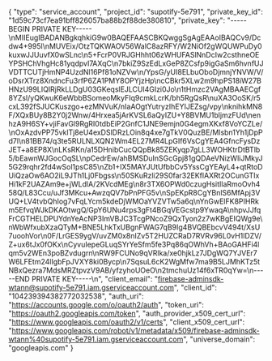 {
  "type": "service_account",
  "project_id": "supotify-5e791",
  "private_key_id": "1d59c73cf7ea91bff826057ba88b2f88de380810",
  "private_key": "-----BEGIN PRIVATE KEY-----\nMIIEugIBADANBgkqhkiG9w0BAQEFAASCBKQwggSgAgEAAoIBAQCv9/Dcdw4+995l\nMUVEix/OtzTQKWAOV56WalC8azRFY/W2NiOf2gWQUWPuDy0kuxwJJUuvfX0wSLnc\n5+FcrP0VRJGHhht06zWHUFASlNnDcIw2csthneOEYPSHChVhgHc81yqdpvI7AXqC\n7bkiZ9SzEdLxGeP8ZCsfp9igGaSm6hvnfUJVDTTCUTjHmNP4UzdNl16Pf81oNZVw\n/YpsG/yUI8ELbuOboDjmnjYNVW/V/oDsrXTrz8XndncFu3rfP6ZA1PMY8OPYjzHp\ncCBkr5XLw2m9hpPS18iW27BHNzU99LIQIRjRkLLDgU03GKeqslEJLCUl4GIzi0Jo\n1tHmzc2VAgMBAAECgf8YZsl/yQKwuK6eWbbBSomeoMkyFIq9cmkLcrK/bh5RgQsR\nuXA3OoSK/r5cxL392fSJUCKuszgo+ezMNVuK/nIaAOgtYutryzIhEYIJEZsg/vpy\nknihkMN8F/XQxBUy8B2Y0j2Wnw/4Hrxea5jArKVSL6aQyIZU+Y8BVMU1bljmzFUd\nenhzA9H6SY+vjiFavGl9RgRI0tdbEiP2GnfC1JNE9emjn0G4egmXKxf8VoYCZLe/\nOxAzdvPP75vklTj8eU4exDSlDRzLOin8q4xe7gTkV0QuzBE/Mlsbn1Yh1jDpPd7l\n81BB74/q3te5RULNLXQN2Wm4EL27MR4LpGIf6VsCgYEA4GfncFysDzJET+a8EP8X\nLKsRKn/a15DHnibCucQQpBk85ZEKyqp7gLL3WOHKtrDtBTlb5/bEawnWJGocOqSL\npCedrEw/ahBMSDuInSGcGpj81gQDAeVNizWliJMkyJ5G29rqhr2fd4wSol1psC85\nZb1+IX5MAYJUtUfbbCv5YssCgYEAyL4+qtRtoDUiQzaOw6AO2iL9JTh1Lj0Fbgss\n50SKuRzli29S0far32EKflAXRt2OCunGTIxHi1kF2UAZAm9e+jWLdlA/2KVcdMEg\n8r3TX6OPWd0czugHsitIlaRmoOvh458Q/L83Ccu/uJf3MKcu+AwzqQV7bPnPFG5v\nSpEKpR8CgYBnlS6MfApj3VUQ+LV4tvbQhIog7vFqLYcm5kdeDjWMOaYVZVTw5a6q\nYnGwElFK8PIHRkm5EfvqWJkDKAOtwgQ/GpY6UNu4rps3gFt4BGqVEGcstp9YwaqA\nhpvJJfqFrCGTHELDPUYdnYeAcNP3ImVBJC3TcgPNcoZ9QxTyon2z7wKBgEIQWg9e\nWbWfxubXzaQTyM+BNE5LhkTxUBgnFWAG7qB9Ig4BVQBEbcvV494t/XsU7uoohVor\n0F/LrGES9ygV/uvZM0x8nIZv5T2HUZCRaD7RVRv96L0vH1lDZV/Z+ux6tJx0fOKx\nCyvuIepeGLuqSYrYeSfm5fe3Pq86qOWhVh+BAoGAHFi4lqm5v2WEn3poBZvdugrn\nRW9FCUNo9qVRlka/xe0hjkLz7JDgWQ7YJVEr7W6LFEtm24lIgbFpJVXY8ki0Bycp\n7SqsuL6cK2WgMfw7ma9B5LJMhKTz5tNBxQezra7MdsMRZtpvzV9AB/yfzyhoUOeO\n2tmchuUz14f6xTR0qYw=\n-----END PRIVATE KEY-----\n",
  "client_email": "firebase-adminsdk-wtann@supotify-5e791.iam.gserviceaccount.com",
  "client_id": "104239394382772032538",
  "auth_uri": "https://accounts.google.com/o/oauth2/auth",
  "token_uri": "https://oauth2.googleapis.com/token",
  "auth_provider_x509_cert_url": "https://www.googleapis.com/oauth2/v1/certs",
  "client_x509_cert_url": "https://www.googleapis.com/robot/v1/metadata/x509/firebase-adminsdk-wtann%40supotify-5e791.iam.gserviceaccount.com",
  "universe_domain": "googleapis.com"
}
